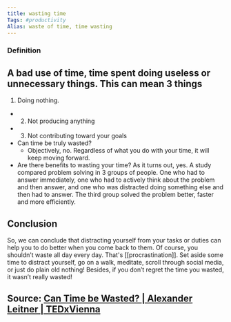 ```yaml
---
title: wasting time
Tags: #productivity
Alias: waste of time, time wasting
---
```


### Definition
A bad use of time, time spent doing useless or unnecessary things. This can mean 3 things
-
  1. Doing nothing.
-
  2. Not producing anything
-
  3. Not contributing toward your goals
- Can time be truly wasted?
	- Objectively, no. Regardless of what you do with your time, it will keep moving forward.
- Are there benefits to wasting your time?
  As it turns out, yes. A study compared problem solving in 3 groups of people. One who had to answer immediately, one who had to actively think about the problem and then answer, and one who was distracted doing something else and then had to answer. The third group solved the problem better, faster and more efficiently.
## Conclusion
So, we can conclude that distracting yourself from your tasks or duties can help you to do better when you come back to them.
Of course, you shouldn’t waste all day every day. That's [[procrastination]]. Set aside some time to distract yourself, go on a walk, meditate, scroll through social media, or just do plain old nothing!
 Besides, if you don’t regret the time you wasted, it wasn’t really wasted!
## Source: [Can Time be Wasted? | Alexander Leitner | TEDxVienna](https://youtu.be/sU_FjCatI58)